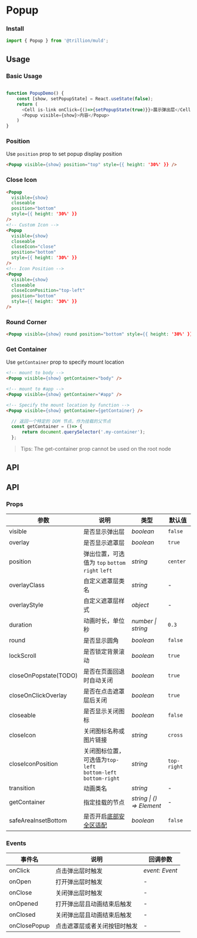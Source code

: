 # Popup

### Install

```js
import { Popup } from '@trillion/muld';
```

## Usage

### Basic Usage

```js

function PopupDemo() {
    const [show, setPopupState] = React.useState(false);
    return (
      <Cell is-link onClick={()=>{setPopupState(true)}}>展示弹出层</Cell>
      <Popup visible={show}>内容</Popup>
    )
}

```

### Position

Use `position` prop to set popup display position

```html
<Popup visible={show} position="top" style={{ height: '30%' }} />
```

### Close Icon

```html
<Popup
  visible={show}
  closeable
  position="bottom"
  style={{ height: '30%' }}
/>
<!-- Custom Icon -->
<Popup
  visible={show}
  closeable
  closeIcon="close"
  position="bottom"
  style={{ height: '30%' }}
/>
<!-- Icon Position -->
<Popup
  visible={show}
  closeable
  closeIconPosition="top-left"
  position="bottom"
  style={{ height: '30%' }}
/>
```

### Round Corner

```html
<Popup visible={show} round position="bottom" style={{ height: '30%' }} />
```

### Get Container

Use `getContainer` prop to specify mount location

```html
<!-- mount to body -->
<Popup visible={show} getContainer="body" />

<!-- mount to #app -->
<Popup visible={show} getContainer="#app" />

<!-- Specify the mount location by function -->
<Popup visible={show} getContainer={getContainer} />
```

```js
  // 返回一个特定的 DOM 节点，作为挂载的父节点
  const getContainer = ()=> {
      return document.querySelector('.my-container');
  };
```

> Tips: The get-container prop cannot be used on the root node

## API

## API

### Props

| 参数 | 说明 | 类型 | 默认值 |
| --- | --- | --- | --- |
| visible | 是否显示弹出层 | _boolean_ | `false` |
| overlay | 是否显示遮罩层 | _boolean_ | `true` |
| position | 弹出位置，可选值为 `top` `bottom` `right` `left` | _string_ | `center` |
| overlayClass | 自定义遮罩层类名 | _string_ | - |
| overlayStyle | 自定义遮罩层样式 | _object_ | - |
| duration | 动画时长，单位秒 | _number \| string_ | `0.3` |
| round | 是否显示圆角 | _boolean_ | `false` |
| lockScroll | 是否锁定背景滚动 | _boolean_ | `true` |
| closeOnPopstate(TODO)| 是否在页面回退时自动关闭 | _boolean_ | `true` |
| closeOnClickOverlay | 是否在点击遮罩层后关闭 | _boolean_ | `true` |
| closeable | 是否显示关闭图标 | _boolean_ | `false` |
| closeIcon | 关闭图标名称或图片链接 | _string_ | `cross` |
| closeIconPosition | 关闭图标位置，可选值为`top-left`<br>`bottom-left` `bottom-right` | _string_ | `top-right` |
| transition | 动画类名 | _string_ | - 
| getContainer | 指定挂载的节点 | _string \| () => Element_ | - |
| safeAreaInsetBottom  | 是否开启[底部安全区适配](#/zh-CN/quickstart#di-bu-an-quan-qu-gua-pei) | _boolean_ | `false` |

### Events

| 事件名        | 说明                       | 回调参数       |
| ------------- | -------------------------- | -------------- |
| onClick         | 点击弹出层时触发           | _event: Event_ |
| onOpen          | 打开弹出层时触发           | -              |
| onClose         | 关闭弹出层时触发           | -              |
| onOpened        | 打开弹出层且动画结束后触发   | -              |
| onClosed        | 关闭弹出层且动画结束后触发   | -              |
| onClosePopup  | 点击遮罩层或者关闭按钮时触发  | -              |
